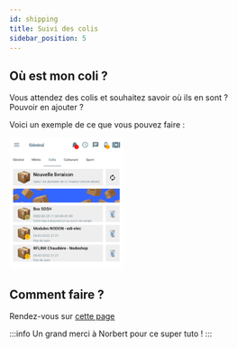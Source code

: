 ```yaml
---
id: shipping
title: Suivi des colis
sidebar_position: 5
---
```


## Où est mon coli ?

Vous attendez des colis et souhaitez savoir où ils en sont ?  
Pouvoir en ajouter ?  

Voici un exemple de ce que vous pouvez faire :  

<img src="../../img/tutorials/shupping.png" width="40%" />

## Comment faire ?

Rendez-vous sur [cette page](https://community.jeedom.com/t/tuto-suivre-et-gerer-ses-livraisons-via-jeedomconnect/79950)

:::info
Un grand merci à Norbert pour ce super tuto !
:::
